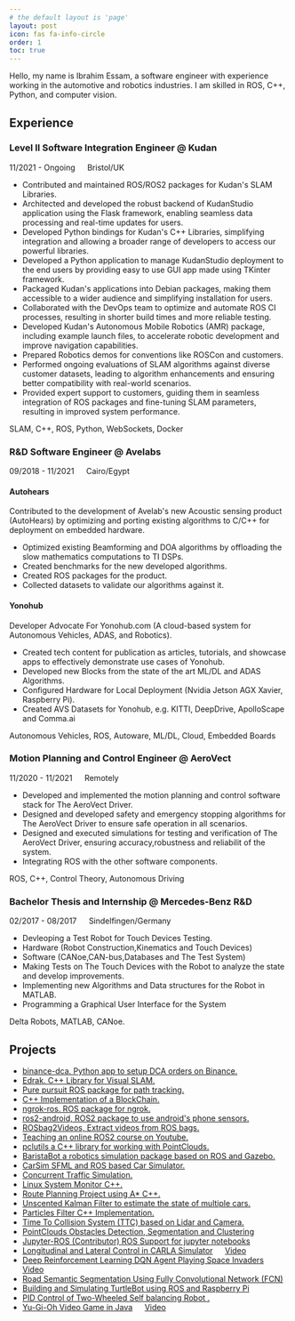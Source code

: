 ```yaml
---
# the default layout is 'page'
layout: post
icon: fas fa-info-circle
order: 1
toc: true
---
```


Hello, my name is Ibrahim Essam, a software engineer with experience working in the automotive and robotics industries. I am skilled in ROS, C++, Python, and computer vision.

## Experience

### Level II Software Integration Engineer @ Kudan

<i class="fa fa-calendar"></i> 11/2021 - Ongoing  &emsp; <i class="fa fa-map-marker"></i> Bristol/UK

* Contributed and maintained ROS/ROS2 packages for Kudan's SLAM Libraries.
* Architected and developed the robust backend of KudanStudio application using the Flask framework, enabling seamless data processing and real-time updates for users.
* Developed Python bindings for Kudan's C++ Libraries, simplifying integration and allowing a broader range of developers to access our powerful libraries.
* Developed a Python application to manage KudanStudio deployment to the end users by providing easy to use GUI app made using TKinter framework.
* Packaged Kudan's applications into Debian packages, making them accessible to a wider audience and simplifying installation for users.
* Collaborated with the DevOps team to optimize and automate ROS CI processes, resulting in shorter build times and more reliable testing.
* Developed Kudan's Autonomous Mobile Robotics (AMR) package, including example launch files, to accelerate robotic development and improve navigation capabilities.
* Prepared Robotics demos for conventions like ROSCon and customers. 
* Performed ongoing evaluations of SLAM algorithms against diverse customer datasets, leading to algorithm enhancements and ensuring better compatibility with real-world scenarios.
* Provided expert support to customers, guiding them in seamless integration of ROS packages and fine-tuning SLAM parameters, resulting in improved system performance.

<i class="fa fa-terminal"></i> SLAM, C++, ROS, Python, WebSockets, Docker

### R&D Software Engineer @ Avelabs
<i class="fa fa-calendar"></i> 09/2018 - 11/2021  &emsp; <i class="fa fa-map-marker"></i> Cairo/Egypt

#### Autohears

Contributed to the development of Avelab's new Acoustic sensing product (AutoHears) by optimizing and porting existing algorithms to C/C++ for deployment on embedded hardware. 

* Optimized existing Beamforming and DOA algorithms by offloading the slow mathematics computations to TI DSPs.
* Created benchmarks for the new developed algorithms.
* Created ROS packages for the product.
* Collected datasets to validate our algorithms against it.

#### Yonohub

Developer Advocate For Yonohub.com (A cloud-based system for Autonomous Vehicles,
ADAS, and Robotics).

* Created tech content for publication as articles, tutorials, and showcase apps to
effectively demonstrate use cases of Yonohub.
* Developed new Blocks from the state of the art ML/DL and ADAS Algorithms.
* Configured Hardware for Local Deployment (Nvidia Jetson AGX Xavier, Raspberry Pi).
* Created AVS Datasets for Yonohub, e.g. KITTI, DeepDrive, ApolloScape and Comma.ai

<i class="fa fa-terminal"></i> Autonomous Vehicles, ROS, Autoware, ML/DL, Cloud, Embedded Boards

### Motion Planning and Control Engineer @ AeroVect

<i class="fa fa-calendar"></i> 11/2020 - 11/2021  &emsp; <i class="fa fa-map-marker"></i> Remotely

* Developed and implemented the motion planning and control software stack for The AeroVect Driver.
* Designed and developed safety and emergency stopping algorithms for The AeroVect Driver to ensure safe operation in all scenarios. 
* Designed and executed simulations for testing and verification of The AeroVect Driver, ensuring accuracy,robustness and reliabilit of the system.
* Integrating ROS with the other software components.

<i class="fa fa-terminal"></i> ROS, C++,  Control Theory, Autonomous Driving

### Bachelor Thesis and Internship @ Mercedes-Benz R&D

<i class="fa fa-calendar"></i> 02/2017 - 08/2017  &emsp; <i class="fa fa-map-marker"></i> Sindelfingen/Germany

* Devleoping a Test Robot for Touch Devices Testing. 
* Hardware (Robot Construction,Kinematics and Touch Devices)
* Software (CANoe,CAN-bus,Databases and The Test System)
* Making Tests on The Touch Devices with the Robot to analyze the state
and develop improvements.
* Implementing new Algorithms and Data structures for the Robot in MATLAB.
* Programming a Graphical User Interface for the System

<i class="fa fa-terminal"></i> Delta Robots, MATLAB, CANoe.

## Projects

* [binance-dca. Python app to setup DCA orders on Binance.](https://github.com/HemaZ/binance-dca)
* [Edrak. C++ Library for Visual SLAM.](https://github.com/HemaZ/Edrak)
* [Pure pursuit ROS package for path tracking.](https://github.com/HemaZ/pure_pursuit)
* [C++ Implementation of a BlockChain.](https://github.com/HemaZ/my_blockchain)
* [ngrok-ros. ROS package for ngrok.](https://github.com/HemaZ/ngrok_ros)
* [ros2-android, ROS2 package to use android's phone sensors.](https://github.com/HemaZ/ros2_android)
* [ROSbag2Videos, Extract videos from ROS bags.](https://github.com/HemaZ/rosbag_2_videos)
* [Teaching an online ROS2 course on Youtube.](https://www.youtube.com/playlist?list=PLWIFvNcdSDQupEsNLnAnCI6MwTqvGgkC1)
* [pclutils a C++ library for working with PointClouds.](https://github.com/HemaZ/pcl_utils)
* [BaristaBot a robotics simulation package based on ROS and Gazebo.](https://github.com/HemaZ/BaristaBot)
* [CarSim SFML and ROS based Car Simulator.](https://github.com/HemaZ/CarSim)
* [Concurrent Traffic Simulation.](https://github.com/HemaZ/Concurrent-Traffic-Simulation-CPP)
* [Linux System Monitor C++.](https://github.com/HemaZ/CppND-System-Monitor)
* [Route Planning Project using A* C++.](https://github.com/HemaZ/CppND-Route-Planning-Project)
* [Unscented Kalman Filter to estimate the state of multiple cars.](https://github.com/HemaZ/SFND_Unscented_Kalman_Filter)
* [Particles Filter C++ Implementation.](https://github.com/HemaZ/particles_filter)
* [Time To Collision System (TTC) based on Lidar and Camera.](https://github.com/HemaZ/SFND_3D_Object_Tracking)
* [PointClouds Obstacles Detection, Segmentation and Clustering](https://github.com/HemaZ/SFND_Lidar_Obstacle_Detection)
* [Jupyter-ROS (Contributor)  ROS Support for jupyter notebooks](https://github.com/RoboStack/jupyter-ros)
* [Longitudinal and Lateral Control in CARLA Simulator](https://github.com/HemaZ/carla-longlat-control) &emsp; [Video](https://www.youtube.com/watch?v=_ONfGpo1h-4)
* [Deep Reinforcement Learning DQN Agent Playing Space Invaders](https://github.com/HemaZ/Deep-Reinforcement-Learning) &emsp; [Video](https://www.youtube.com/watch?v=yR3SW-NdS-k&t=3s)
* [Road Semantic Segmentation Using Fully Convolutional Network (FCN) ](https://github.com/HemaZ/sem-seg)
* [Building and Simulating TurtleBot using ROS and Raspberry Pi](https://github.com/HemaZ/AMR_ROS)
* [PID Control of Two-Wheeled Self balancing Robot .](https://www.youtube.com/watch?v=lp5exim_Jro)
* [Yu-Gi-Oh Video Game in Java](https://github.com/HemaZ/yu-gi-oh-java) &emsp; [Video](https://www.youtube.com/watch?v=wY9EOFwh1F0)

